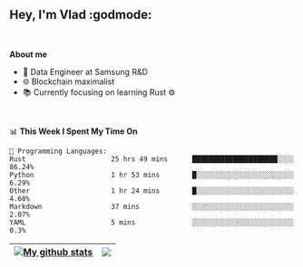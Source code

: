 ## Hey, I'm Vlad :godmode:

<br/>

**About me**
- 💼 Data Engineer at Samsung R&D
- 🌐 Blockchain maximalist
- 📚 Currently focusing on learning Rust :gear:

<br/>

<!--START_SECTION:waka-->
📊 **This Week I Spent My Time On** 

```text
💬 Programming Languages: 
Rust                     25 hrs 49 mins      █████████████████████░░░░   86.24% 
Python                   1 hr 53 mins        █░░░░░░░░░░░░░░░░░░░░░░░░   6.29% 
Other                    1 hr 24 mins        █░░░░░░░░░░░░░░░░░░░░░░░░   4.68% 
Markdown                 37 mins             ░░░░░░░░░░░░░░░░░░░░░░░░░   2.07% 
YAML                     5 mins              ░░░░░░░░░░░░░░░░░░░░░░░░░   0.3%

```


<!--END_SECTION:waka-->


| <a href="https://github.com/anuraghazra/github-readme-stats"><img align="center" src="https://github-readme-stats.vercel.app/api?username=u-hubar&show_icons=true&include_all_commits=true&theme=dark&hide_border=true" alt="My github stats" /></a> | <a href="https://github.com/anuraghazra/github-readme-stats"><img align="center" src="https://github-readme-stats.vercel.app/api/top-langs/?username=u-hubar&layout=compact&theme=dark&hide_border=true" /></a> |
| ------------- | ------------- |
